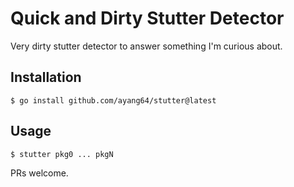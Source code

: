 # Quick and Dirty Stutter Detector

Very dirty stutter detector to answer something I'm curious about.

## Installation

```
$ go install github.com/ayang64/stutter@latest
```

## Usage

```
$ stutter pkg0 ... pkgN
```

PRs welcome.
